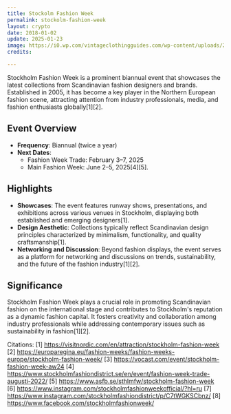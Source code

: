 ```yaml
---
title: Stockolm Fashion Week
permalink: stockolm-fashion-week
layout: crypto
date: 2018-01-02
update: 2025-01-23
image: https://i0.wp.com/vintageclothingguides.com/wp-content/uploads/2024/09/stockholm_fashion_week_evolution.jpg?fit=1018%2C575&ssl=1&w=640
credits:

---
```


Stockholm Fashion Week is a prominent biannual event that showcases the latest collections from Scandinavian fashion designers and brands. Established in 2005, it has become a key player in the Northern European fashion scene, attracting attention from industry professionals, media, and fashion enthusiasts globally[1][2].

## Event Overview
- **Frequency**: Biannual (twice a year)
- **Next Dates**:
  - Fashion Week Trade: February 3–7, 2025
  - Main Fashion Week: June 2–5, 2025[4][5].

## Highlights
- **Showcases**: The event features runway shows, presentations, and exhibitions across various venues in Stockholm, displaying both established and emerging designers[1].
- **Design Aesthetic**: Collections typically reflect Scandinavian design principles characterized by minimalism, functionality, and quality craftsmanship[1].
- **Networking and Discussion**: Beyond fashion displays, the event serves as a platform for networking and discussions on trends, sustainability, and the future of the fashion industry[1][2].

## Significance
Stockholm Fashion Week plays a crucial role in promoting Scandinavian fashion on the international stage and contributes to Stockholm's reputation as a dynamic fashion capital. It fosters creativity and collaboration among industry professionals while addressing contemporary issues such as sustainability in fashion[1][2].

Citations:
[1] https://visitnordic.com/en/attraction/stockholm-fashion-week
[2] https://europaregina.eu/fashion-weeks/fashion-weeks-europe/stockholm-fashion-week/
[3] https://vocast.com/event/stockholm-fashion-week-aw24
[4] https://www.stockholmfashiondistrict.se/en/event/fashion-week-trade-augusti-2022/
[5] https://www.asfb.se/sthlmfw/stockholm-fashion-week
[6] https://www.instagram.com/stockholmfashionweekofficial/?hl=ru
[7] https://www.instagram.com/stockholmfashiondistrict/p/C7tWGKSCbnz/
[8] https://www.facebook.com/stockholmfashionweek/
